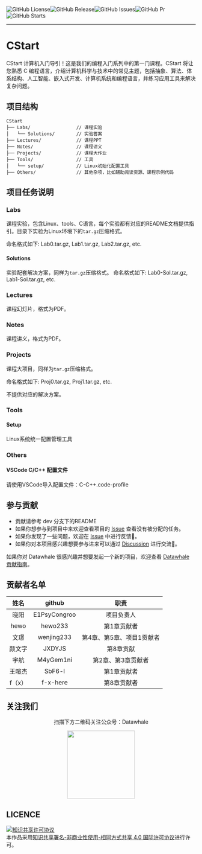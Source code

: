 ![GitHub License](https://img.shields.io/badge/license-CC%20BY--NC--SA%204.0-lightgrey)![GitHub Release](https://img.shields.io/github/v/release/datawhalechina/cstart)![GitHub Issues](https://img.shields.io/github/issues/datawhalechina/cstart?color=lightgreen)![GitHub Pr](https://img.shields.io/github/issues-pr/datawhalechina/cstart?color=lightgreen)![GitHub Starts](https://img.shields.io/github/stars/datawhalechina/cstart)

---

# CStart

CStart 计算机入门导引！这是我们的编程入门系列中的第一门课程。CStart 将让您熟悉 C 编程语言，介绍计算机科学与技术中的常见主题，包括抽象、算法、体系结构、人工智能、嵌入式开发、计算机系统和编程语言，并练习应用工具来解决复杂问题。

## 项目结构

```shell
CStart
├── Labs/                 // 课程实验
│   └── Solutions/        // 实验答案
├── Lectures/             // 课程PPT
├── Notes/                // 课程讲义
├── Projects/             // 课程大作业
├── Tools/                // 工具
│   └── setup/            // Linux初始化配置工具
├── Others/               // 其他杂项，比如辅助阅读资源、课程示例代码
```

## 项目任务说明

### Labs

课程实验，包含Linux、tools、C语言，每个实验都有对应的README文档提供指引。目录下实验为Linux环境下的`tar.gz`压缩格式。

命名格式如下: Lab0.tar.gz, Lab1.tar.gz, Lab2.tar.gz, etc.

#### Solutions

实验配套解决方案，同样为`tar.gz`压缩格式。
命名格式如下: Lab0-Sol.tar.gz, Lab1-Sol.tar.gz, etc.

### Lectures

课程幻灯片，格式为PDF。

### Notes

课程讲义，格式为PDF。

### Projects

课程大项目，同样为`tar.gz`压缩格式。

命名格式如下: Proj0.tar.gz, Proj1.tar.gz, etc.

不提供对应的解决方案。

### Tools

#### Setup

Linux系统统一配置管理工具

### Others

#### VSCode C/C++ 配置文件

请使用VSCode导入配置文件：C-C++.code-profile

## 参与贡献

- 贡献请参考 dev 分支下的README
- 如果你想参与到项目中来欢迎查看项目的 [Issue]() 查看没有被分配的任务。
- 如果你发现了一些问题，欢迎在 [Issue]() 中进行反馈🐛。
- 如果你对本项目感兴趣想要参与进来可以通过 [Discussion]() 进行交流💬。

如果你对 Datawhale 很感兴趣并想要发起一个新的项目，欢迎查看 [Datawhale 贡献指南](https://github.com/datawhalechina/DOPMC#%E4%B8%BA-datawhale-%E5%81%9A%E5%87%BA%E8%B4%A1%E7%8C%AE)。

## 贡献者名单

|  姓名  |    github    |           职责            |
| :----: | :----------: | :-----------------------: |
|  晓阳  | E1PsyCongroo |        项目负责人         |
|  hewo  |   hewo233    |        第1章贡献者        |
|  文璟  |  wenjing233  | 第4章、第5章、项目1贡献者 |
| 颜文字 |    JXDYJS    |         第8章贡献         |
|  宇航  |  M4yGem1ni   |    第2章、第3章贡献者     |
| 王暄杰 |    SbF6-l    |        第1章贡献者        |
| f（x） |   f-x-here   |        第8章贡献者        |

## 关注我们

<div align=center>
<p>扫描下方二维码关注公众号：Datawhale</p>
<img src="https://raw.githubusercontent.com/datawhalechina/pumpkin-book/master/res/qrcode.jpeg" width = "180" height = "180">
</div>

## LICENCE

<a rel="license" href="http://creativecommons.org/licenses/by-nc-sa/4.0/"><img alt="知识共享许可协议" style="border-width:0" src="https://img.shields.io/badge/license-CC%20BY--NC--SA%204.0-lightgrey" /></a><br />本作品采用<a rel="license" href="http://creativecommons.org/licenses/by-nc-sa/4.0/">知识共享署名-非商业性使用-相同方式共享 4.0 国际许可协议</a>进行许可。
